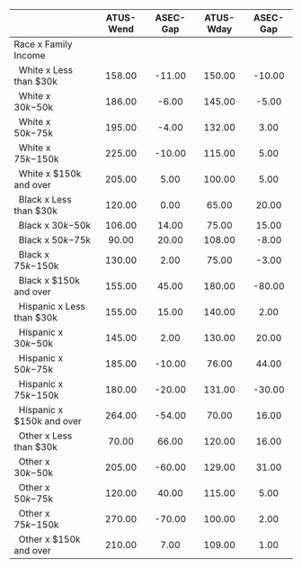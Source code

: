 
|                      |    ATUS-Wend |     ASEC-Gap |    ATUS-Wday |     ASEC-Gap |
| -------------------- | :----------: | :----------: | :----------: | :----------: |
| Race x Family Income |              |              |              |              |
| &nbsp;&nbsp;White x Less than $30k |       158.00 |       -11.00 |       150.00 |       -10.00 |
| &nbsp;&nbsp;White x $30k-$50k |       186.00 |        -6.00 |       145.00 |        -5.00 |
| &nbsp;&nbsp;White x $50k-$75k |       195.00 |        -4.00 |       132.00 |         3.00 |
| &nbsp;&nbsp;White x $75k-$150k |       225.00 |       -10.00 |       115.00 |         5.00 |
| &nbsp;&nbsp;White x $150k and over |       205.00 |         5.00 |       100.00 |         5.00 |
| &nbsp;&nbsp;Black x Less than $30k |       120.00 |         0.00 |        65.00 |        20.00 |
| &nbsp;&nbsp;Black x $30k-$50k |       106.00 |        14.00 |        75.00 |        15.00 |
| &nbsp;&nbsp;Black x $50k-$75k |        90.00 |        20.00 |       108.00 |        -8.00 |
| &nbsp;&nbsp;Black x $75k-$150k |       130.00 |         2.00 |        75.00 |        -3.00 |
| &nbsp;&nbsp;Black x $150k and over |       155.00 |        45.00 |       180.00 |       -80.00 |
| &nbsp;&nbsp;Hispanic x Less than $30k |       155.00 |        15.00 |       140.00 |         2.00 |
| &nbsp;&nbsp;Hispanic x $30k-$50k |       145.00 |         2.00 |       130.00 |        20.00 |
| &nbsp;&nbsp;Hispanic x $50k-$75k |       185.00 |       -10.00 |        76.00 |        44.00 |
| &nbsp;&nbsp;Hispanic x $75k-$150k |       180.00 |       -20.00 |       131.00 |       -30.00 |
| &nbsp;&nbsp;Hispanic x $150k and over |       264.00 |       -54.00 |        70.00 |        16.00 |
| &nbsp;&nbsp;Other x Less than $30k |        70.00 |        66.00 |       120.00 |        16.00 |
| &nbsp;&nbsp;Other x $30k-$50k |       205.00 |       -60.00 |       129.00 |        31.00 |
| &nbsp;&nbsp;Other x $50k-$75k |       120.00 |        40.00 |       115.00 |         5.00 |
| &nbsp;&nbsp;Other x $75k-$150k |       270.00 |       -70.00 |       100.00 |         2.00 |
| &nbsp;&nbsp;Other x $150k and over |       210.00 |         7.00 |       109.00 |         1.00 |

